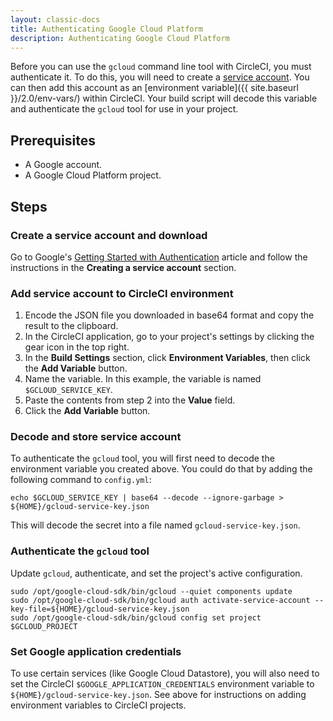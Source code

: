 ```yaml
---
layout: classic-docs
title: Authenticating Google Cloud Platform
description: Authenticating Google Cloud Platform
---
```


Before you can use the `gcloud` command line tool with CircleCI, you must authenticate it. To do this, you will need to create a [service account][]. You can then add this account as an [environment variable]({{ site.baseurl }}/2.0/env-vars/) within CircleCI. Your build script will decode this variable and authenticate the `gcloud` tool for use in your project.

## Prerequisites

- A Google account.
- A Google Cloud Platform project.

## Steps

### Create a service account and download

Go to Google's [Getting Started with Authentication][] article and follow the instructions in the **Creating a service account** section.

### Add service account to CircleCI environment

1. Encode the JSON file you downloaded in base64 format and copy the result to the clipboard.
2. In the CircleCI application, go to your project's settings by clicking the gear icon in the top right.
3. In the **Build Settings** section, click **Environment Variables**, then click the **Add Variable** button.
4. Name the variable. In this example, the variable is named `$GCLOUD_SERVICE_KEY`.
5. Paste the contents from step 2 into the **Value** field.
6. Click the **Add Variable** button.

### Decode and store service account

To authenticate the `gcloud` tool, you will first need to decode the environment variable you created above. You could do that by adding the following command to `config.yml`:

    echo $GCLOUD_SERVICE_KEY | base64 --decode --ignore-garbage > ${HOME}/gcloud-service-key.json

This will decode the secret into a file named `gcloud-service-key.json`.

### Authenticate the `gcloud` tool

Update `gcloud`, authenticate, and set the project's active configuration.

    sudo /opt/google-cloud-sdk/bin/gcloud --quiet components update
    sudo /opt/google-cloud-sdk/bin/gcloud auth activate-service-account --key-file=${HOME}/gcloud-service-key.json
    sudo /opt/google-cloud-sdk/bin/gcloud config set project $GCLOUD_PROJECT

### Set Google application credentials

To use certain services (like Google Cloud Datastore), you will also need to set the CircleCI `$GOOGLE_APPLICATION_CREDENTIALS` environment variable to `${HOME}/gcloud-service-key.json`. See above for instructions on adding environment variables to CircleCI projects.

[Service Account]: https://developers.google.com/identity/protocols/OAuth2ServiceAccount
[Getting Started with Authentication]: https://cloud.google.com/docs/authentication/getting-started
[certutil]: https://stackoverflow.com/questions/16945780/decoding-base64-in-batch
